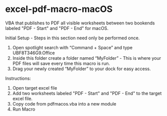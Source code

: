 # excel-pdf-macro-macOS
VBA that publishes to PDF all visible worksheets between two bookends labeled "PDF - Start" and "PDF - End" for macOS.

Initial Setup - Steps in this section need only be performed once. 

  1. Open spotlight search with “Command + Space” and type UBF8T346G9.Office
  2. Inside this folder create a folder named “MyFolder” - This is where your PDF files will save every time this macro is  run.
  3. Drag your newly created “MyFolder” to your dock for easy access.

Instructions:

  1. Open target excel file
  2. Add two worksheets labeled "PDF - Start" and "PDF - End" to the target excel file.
  3. Copy code from pdfmacos.vba into a new module
  4. Run Macro
